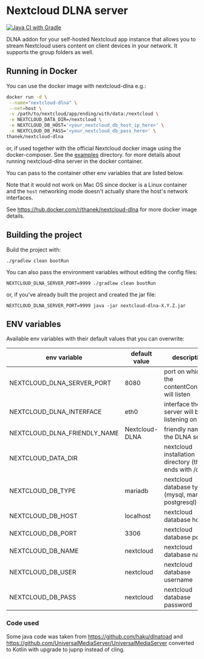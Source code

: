 # Nextcloud DLNA server

[![Java CI with Gradle](https://github.com/thanek/nextcloud-dlna/actions/workflows/gradle.yml/badge.svg)](https://github.com/thanek/nextcloud-dlna/actions/workflows/gradle.yml)

DLNA addon for your self-hosted Nextcloud app instance that allows you to stream Nextcloud users content on client
devices in your network.
It supports the group folders as well.

## Running in Docker
You can use the docker image with nextcloud-dlna e.g.:

```bash
docker run -d \
 --name="nextcloud-dlna" \
 --net=host \
 -v /path/to/nextcloud/app/ending/with/data:/nextcloud \
 -e NEXTCLOUD_DATA_DIR=/nextcloud \
 -e NEXTCLOUD_DB_HOST='<your_nextcloud_db_host_ip_here>' \
 -e NEXTCLOUD_DB_PASS='<your_nextcloud_db_pass_here>' \
thanek/nextcloud-dlna
```

or, if used together with the official Nextcloud docker image using the docker-composer. See the [examples](./examples) 
directory. for more details about running nextcloud-dlna server in the docker container.

You can pass to the container other env variables that are listed below.

Note that it would not work on Mac OS since docker is a Linux container and the `host` networking mode doesn't actually
share the host's network interfaces.

See https://hub.docker.com/r/thanek/nextcloud-dlna for more docker image details.

## Building the project

Build the project with:

`./gradlew clean bootRun`

You can also pass the environment variables without editing the config files:

`NEXTCLOUD_DLNA_SERVER_PORT=9999 ./gradlew clean bootRun`

or, if you've already built the project and created the jar file:

`NEXTCLOUD_DLNA_SERVER_PORT=9999 java -jar nextcloud-dlna-X.Y.Z.jar`

## ENV variables

Available env variables with their default values that you can overwrite:

| env variable                 | default value  | description                                             |  
|------------------------------|----------------|---------------------------------------------------------|
| NEXTCLOUD_DLNA_SERVER_PORT   | 8080           | port on which the contentController will listen         |
| NEXTCLOUD_DLNA_INTERFACE     | eth0           | interface the server will be listening on               |
| NEXTCLOUD_DLNA_FRIENDLY_NAME | Nextcloud-DLNA | friendly name of the DLNA service                       |
| NEXTCLOUD_DATA_DIR           |                | nextcloud installation directory (that ends with /data) |
| NEXTCLOUD_DB_TYPE            | mariadb        | nextcloud database type (mysql, mariadb, postgresql)    |
| NEXTCLOUD_DB_HOST            | localhost      | nextcloud database host                                 |
| NEXTCLOUD_DB_PORT            | 3306           | nextcloud database port                                 |
| NEXTCLOUD_DB_NAME            | nextcloud      | nextcloud database name                                 |
| NEXTCLOUD_DB_USER            | nextcloud      | nextcloud database username                             |
| NEXTCLOUD_DB_PASS            | nextcloud      | nextcloud database password                             |


### Code used 

Some java code was taken from https://github.com/haku/dlnatoad
and https://github.com/UniversalMediaServer/UniversalMediaServer converted to Kotlin with upgrade to jupnp instead of
cling.
